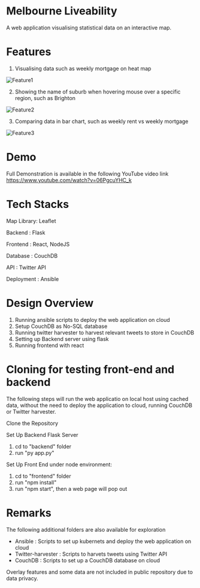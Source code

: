 # Melbourne Liveability
 A web application visualising statistical data on an interactive map.

# Features

1. Visualising data such as weekly mortgage on heat map

![Feature1](https://j.gifs.com/z6Ej47.gif)

2. Showing the name of suburb when hovering mouse over a specific region, such as Brighton

![Feature2](https://j.gifs.com/Pj9DKl.gif)

3. Comparing data in bar chart, such as weekly rent vs weekly mortgage

![Feature3](https://j.gifs.com/Rl0GK0.gif)

# Demo

Full Demonstration is available in the following YouTube video link
https://www.youtube.com/watch?v=06PgcuYHC_k

# Tech Stacks

Map Library: Leaflet

Backend : Flask

Frontend : React, NodeJS

Database : CouchDB

API : Twitter API

Deployment : Ansible

# Design Overview

1. Running ansible scripts to deploy the web application on cloud
3. Setup CouchDB as No-SQL database
3. Running twitter harvester to harvest relevant tweets to store in CouchDB
4. Setting up Backend server using flask
5. Running frontend with react

# Cloning for testing front-end and backend

The following steps will run the web applicatio on local host using cached data, without the need to deploy the application to cloud, running CouchDB or Twitter harvester.

Clone the Repository

Set Up Backend Flask Server
1. cd to "backend" folder
2. run "py app.py"

Set Up Front End under node environment:
1. cd to "frontend" folder
2. run "npm install"
3. run "npm start", then a web page will pop out

# Remarks
The following additional folders are also available for exploration

- Ansible : Scripts to set up kubernets and deploy the web application on cloud
- Twitter-harvester : Scripts to harvets tweets using Twitter API
- CouchDB : Scripts to set up a CouchDB database on cloud

Overlay features and some data are not included in public repository due to data privacy.